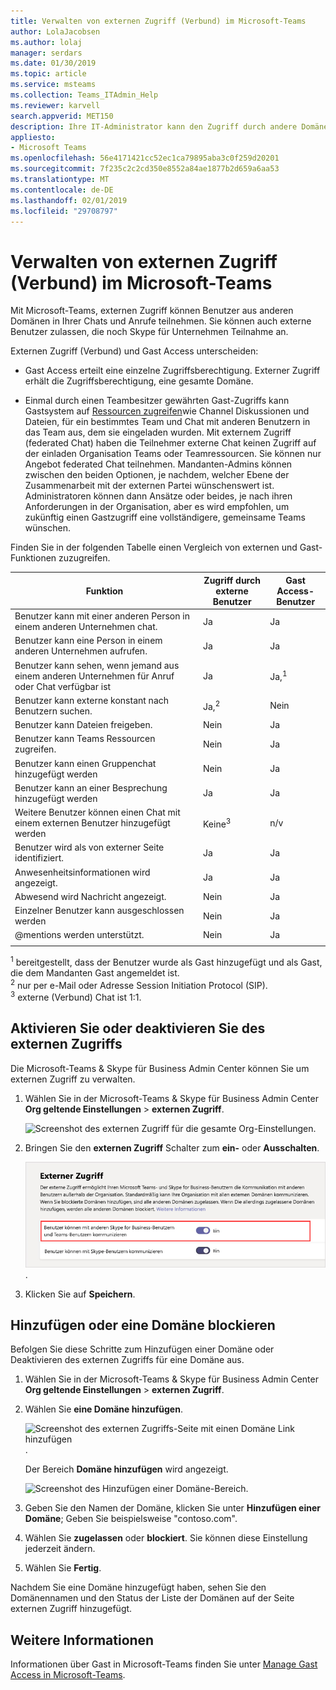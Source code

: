 ```yaml
---
title: Verwalten von externen Zugriff (Verbund) im Microsoft-Teams
author: LolaJacobsen
ms.author: lolaj
manager: serdars
ms.date: 01/30/2019
ms.topic: article
ms.service: msteams
ms.collection: Teams_ITAdmin_Help
ms.reviewer: karvell
search.appverid: MET150
description: Ihre IT-Administrator kann den Zugriff durch andere Domänen (Verbund) können Benutzer über diese Domänen Teams teilnehmen konfigurieren.
appliesto:
- Microsoft Teams
ms.openlocfilehash: 56e4171421cc52ec1ca79895aba3c0f259d20201
ms.sourcegitcommit: 7f235c2c2cd350e8552a84ae1877b2d659a6aa53
ms.translationtype: MT
ms.contentlocale: de-DE
ms.lasthandoff: 02/01/2019
ms.locfileid: "29708797"
---
```

<a name="manage-external-access-federation-in-microsoft-teams"></a>Verwalten von externen Zugriff (Verbund) im Microsoft-Teams
======================================================

Mit Microsoft-Teams, externen Zugriff können Benutzer aus anderen Domänen in Ihrer Chats und Anrufe teilnehmen. Sie können auch externe Benutzer zulassen, die noch Skype für Unternehmen Teilnahme an. 

Externen Zugriff (Verbund) und Gast Access unterscheiden:

- Gast Access erteilt eine einzelne Zugriffsberechtigung. Externer Zugriff erhält die Zugriffsberechtigung, eine gesamte Domäne.

- Einmal durch einen Teambesitzer gewährten Gast-Zugriffs kann Gastsystem auf [Ressourcen zugreifen](guest-experience.md)wie Channel Diskussionen und Dateien, für ein bestimmtes Team und Chat mit anderen Benutzern in das Team aus, dem sie eingeladen wurden. Mit externem Zugriff (federated Chat) haben die Teilnehmer externe Chat keinen Zugriff auf der einladen Organisation Teams oder Teamressourcen. Sie können nur Angebot federated Chat teilnehmen. Mandanten-Admins können zwischen den beiden Optionen, je nachdem, welcher Ebene der Zusammenarbeit mit der externen Partei wünschenswert ist. Administratoren können dann Ansätze oder beides, je nach ihren Anforderungen in der Organisation, aber es wird empfohlen, um zukünftig einen Gastzugriff eine vollständigere, gemeinsame Teams wünschen. 

Finden Sie in der folgenden Tabelle einen Vergleich von externen und Gast-Funktionen zuzugreifen.

| Funktion | Zugriff durch externe Benutzer | Gast Access-Benutzer |
|---------|-----------------------|--------------------|
| Benutzer kann mit einer anderen Person in einem anderen Unternehmen chat. | Ja |Ja  |
| Benutzer kann eine Person in einem anderen Unternehmen aufrufen. | Ja | Ja  |
| Benutzer kann sehen, wenn jemand aus einem anderen Unternehmen für Anruf oder Chat verfügbar ist | Ja | Ja,<sup>1</sup> |
| Benutzer kann externe konstant nach Benutzern suchen. | Ja,<sup>2</sup> | Nein |
| Benutzer kann Dateien freigeben. | Nein | Ja |
| Benutzer kann Teams Ressourcen zugreifen. | Nein | Ja |
| Benutzer kann einen Gruppenchat hinzugefügt werden | Nein | Ja |
| Benutzer kann an einer Besprechung hinzugefügt werden | Ja | Ja  |
| Weitere Benutzer können einen Chat mit einem externen Benutzer hinzugefügt werden | Keine<sup>3</sup> | n/v |
| Benutzer wird als von externer Seite identifiziert. | Ja | Ja  |
| Anwesenheitsinformationen wird angezeigt. | Ja | Ja  |
| Abwesend wird Nachricht angezeigt. | Nein | Ja |
| Einzelner Benutzer kann ausgeschlossen werden | Nein | Ja |
| @mentions werden unterstützt. | Nein | Ja |
||||

<sup>1</sup> bereitgestellt, dass der Benutzer wurde als Gast hinzugefügt und als Gast, die dem Mandanten Gast angemeldet ist.<br>
<sup>2</sup> nur per e-Mail oder Adresse Session Initiation Protocol (SIP).<br>
<sup>3</sup> externe (Verbund) Chat ist 1:1.

## <a name="turn-on-or-turn-off-external-access"></a>Aktivieren Sie oder deaktivieren Sie des externen Zugriffs

Die Microsoft-Teams & Skype für Business Admin Center können Sie um externen Zugriff zu verwalten.

1. Wählen Sie in der Microsoft-Teams & Skype für Business Admin Center **Org geltende Einstellungen** > **externen Zugriff**.

     ![Screenshot des externen Zugriff für die gesamte Org-Einstellungen](media/manage-external-access-1.png).

2. Bringen Sie den **externen Zugriff** Schalter zum **ein-** oder **Ausschalten**.

     ![Screenshot des externen Zugriffs Switch eingeschaltet](media/manage-external-access-2.png).

3. Klicken Sie auf **Speichern**. 

## <a name="add-or-block-a-domain"></a>Hinzufügen oder eine Domäne blockieren

Befolgen Sie diese Schritte zum Hinzufügen einer Domäne oder Deaktivieren des externen Zugriffs für eine Domäne aus.

1. Wählen Sie in der Microsoft-Teams & Skype für Business Admin Center **Org geltende Einstellungen** > **externen Zugriff**.

2. Wählen Sie **eine Domäne hinzufügen**. 
 
    ![Screenshot des externen Zugriffs-Seite mit einen Domäne Link hinzufügen](media/manage-external-access-3.png).

   Der Bereich **Domäne hinzufügen** wird angezeigt.

    ![Screenshot des Hinzufügen einer Domäne-Bereich](media/manage-external-access-4.png).


3. Geben Sie den Namen der Domäne, klicken Sie unter **Hinzufügen einer Domäne**; Geben Sie beispielsweise "contoso.com".

4. Wählen Sie **zugelassen** oder **blockiert**. Sie können diese Einstellung jederzeit ändern.

2. Wählen Sie **Fertig**.

Nachdem Sie eine Domäne hinzugefügt haben, sehen Sie den Domänennamen und den Status der Liste der Domänen auf der Seite externen Zugriff hinzugefügt.

## <a name="more-information"></a>Weitere Informationen

Informationen über Gast in Microsoft-Teams finden Sie unter [Manage Gast Access in Microsoft-Teams](manage-guests.md).